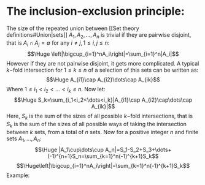 
# The inclusion-exclusion principle:

The size of the repeated union between [[Set theory definitions#Union|sets]] $A_1,A_2,\dots,A_n$ is trivial if they are pairwise disjoint, that is $A_i\cap A_j=\emptyset$ for any $i\neq j,\,1\leq i,j\leq n$:
$$\Huge \left|\bigcup_{i=1}^nA_i\right|=\sum_{i=1}^n|A_i|$$
However if they are not pairwise disjoint, it gets more complicated. A typical $k-$fold intersection for $1\leq k\leq n$ of a selection of this sets can be written as:$$\Huge A_{i1}\cap A_{i2}\dots\cap A_{ik}$$
Where $1\leq i_1<i_2<\dots<i_k\leq n$. Now let:$$\Huge S_k=\sum_{i_1<i_2<\dots<i_k}|A_{i1}\cap A_{i2}\cap\dots\cap A_{ik}|$$
Here, $S_k$ is the sum of the sizes of all possible $k-$fold intersections, that is $S_k$ is the sum of the sizes of all possible ways of taking the intersection between $k$ sets, from a total of $n$ sets. Now for a positive integer $n$ and finite sets $A_1,\dots,A_n$:$$\Huge |A_1\cup\dots\cup A_n|=S_1-S_2+S_3+\dots+(-1)^{n+1}S_n=\sum_{k=1}^n(-1)^{k+1}S_k$$$$\Huge\left|\bigcup_{i=1}^nA_i\right|=\sum_{k=1}^n(-1)^{k+1}S_k$$
Example:
